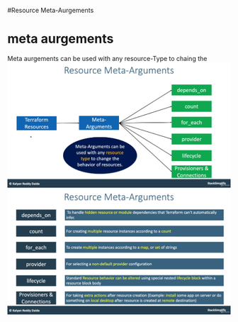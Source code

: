 #Resource Meta-Aurgements
# meta aurgements
Meta aurgements can be used with any resource-Type  to chaing the 
![img.png](img.png)
![img_1.png](img_1.png)